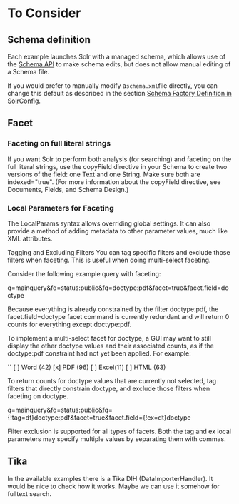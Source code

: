 # To Consider

## Schema definition

Each example launches Solr with a managed schema, which allows use of the [Schema API](http://lucene.apache.org/solr/guide/7_2/schema-api.html#schema-api) to make schema edits, but does not allow manual editing of a Schema file.

If you would prefer to manually modify a`schema.xml`file directly, you can change this default as described in the section [Schema Factory Definition in SolrConfig](http://lucene.apache.org/solr/guide/7_2/schema-factory-definition-in-solrconfig.html#schema-factory-definition-in-solrconfig).

## Facet

### Faceting on full literal strings
If you want Solr to perform both analysis (for searching) and faceting on the full literal strings, use the copyField directive in your Schema to create two versions of the field: one Text and one String. Make sure both are indexed="true". (For more information about the copyField directive, see Documents, Fields, and Schema Design.)

### Local Parameters for Faceting
The LocalParams syntax allows overriding global settings. It can also provide a method of adding metadata to other parameter values, much like XML attributes.

Tagging and Excluding Filters
You can tag specific filters and exclude those filters when faceting. This is useful when doing multi-select faceting.

Consider the following example query with faceting:

q=mainquery&fq=status:public&fq=doctype:pdf&facet=true&facet.field=doctype

Because everything is already constrained by the filter doctype:pdf, the facet.field=doctype facet command is currently redundant and will return 0 counts for everything except doctype:pdf.

To implement a multi-select facet for doctype, a GUI may want to still display the other doctype values and their associated counts, as if the doctype:pdf constraint had not yet been applied. For example:


``
  [ ] Word (42)
  [x] PDF  (96)
  [ ] Excel(11)
  [ ] HTML (63)



To return counts for doctype values that are currently not selected, tag filters that directly constrain doctype, and exclude those filters when faceting on doctype.

q=mainquery&fq=status:public&fq={!tag=dt}doctype:pdf&facet=true&facet.field={!ex=dt}doctype

Filter exclusion is supported for all types of facets. Both the tag and ex local parameters may specify multiple values by separating them with commas.

## Tika

In the available examples there is a Tika DIH \(DataImporterHandler\). It would be nice to check how it works. Maybe we can use it somehow for fulltext search.


